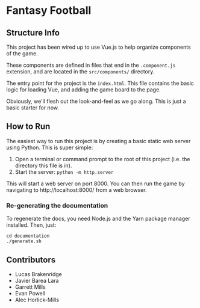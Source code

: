 # Fantasy Football

## Structure Info
This project has been wired up to use Vue.js to help organize components of the game.

These components are defined in files that end in the `.component.js` extension, and are located in the `src/components/` directory.

The entry point for the project is the `index.html`. This file contains the basic logic for loading Vue, and adding the game board to the page.

Obviously, we'll flesh out the look-and-feel as we go along. This is just a basic starter for now.

## How to Run
The easiest way to run this project is by creating a basic static web server using Python. This is super simple:

1. Open a terminal or command prompt to the root of this project (i.e. the directory this file is in).
2. Start the server: `python -m http.server`

This will start a web server on port 8000. You can then run the game by navigating to http://localhost:8000/ from a web browser.

### Re-generating the documentation
To regenerate the docs, you need Node.js and the Yarn package manager installed. Then, just:

```shell script
cd documentation
./generate.sh
```

## Contributors
- Lucas Brakenridge
- Javier Barea Lara
- Garrett Mills
- Evan Powell
- Alec Horlick-Mills
